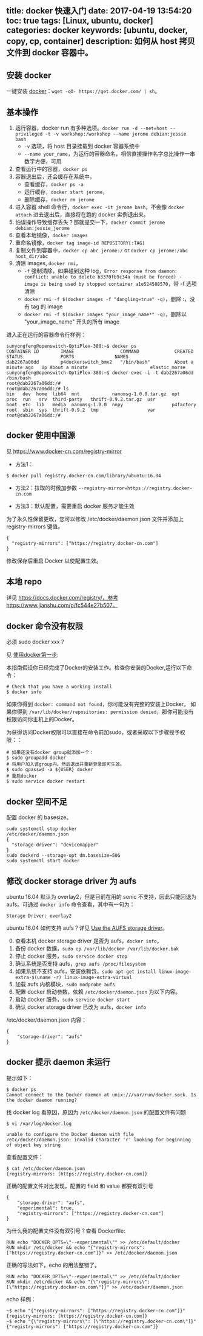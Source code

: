 title: docker 快速入门
date: 2017-04-19 13:54:20
toc: true
tags: [Linux, ubuntu, docker]
categories: docker
keywords: [ubuntu, docker, copy, cp, container]
description: 如何从 host 拷贝文件到 docker 容器中。
---

## 安装 docker

一键安装 [docker](https://docs.docker.com/engine/installation/)：`wget -qO- https://get.docker.com/ | sh`。

## 基本操作

1. 运行容器，docker run 有多种选项。`docker run -d --net=host --privileged -t -v workshop:/workshop --name jerome debian:jessie bash`
   + `-v` 选项，将 host 目录挂载到 docker 容器系统中
   + `--name your_name`，为运行的容器命名，相信直接操作名字总比操作一串数字方便、可用
2. 查看运行中的容器，`docker ps`
3. 容器退出后，还会缓存在系统中，
   + 查看缓存，`docker ps -a`
   + 运行缓存，`docker start jerome`，
   + 删除缓存，`docker rm jerome`
4. 进入容器 shell 命令行，`docker exec -it jerome bash`，不会像 `docker attach` 进去退出后，直接将在跑的 docker 实例退出来。
5. 怕误操作导致缓存丢失？那就提交一下，`docker commit jerome debian:jessie_jerome`
6. 查看本地镜像，`docker images`
7. 重命名镜像，`docker tag image-id REPOSITORY[:TAG]`
8. 复制文件到容器中，`docker cp abc jerome:/` or `docker cp jerome:/abc host_dir/abc`
9. 清除 images, `docker rmi`，
   + `-f` 强制清除，如果碰到这种 log，`Error response from daemon: conflict: unable to delete b3370fb9c34a (must be forced) - image is being used by stopped container a1e524588570`，带 -f 选项清除
   + `docker rmi -f $(docker images -f "dangling=true" -q)`，删除 <none>:<none>，没有 tag 的 image
   + `docker rmi -f $(docker images "your_image_name*" -q)`，删除以 "your_image_name" 开头的所有 image

进入正在运行的容器命令行样例：

```
sunyongfeng@openswitch-OptiPlex-380:~$ docker ps
CONTAINER ID        IMAGE                 COMMAND             CREATED              STATUS              PORTS               NAMES
dab2267a06dd        p4dockerswitch_bmv2   "/bin/bash"         About a minute ago   Up About a minute                       elastic_morse
sunyongfeng@openswitch-OptiPlex-380:~$ docker exec -i -t dab2267a06dd /bin/bash
root@dab2267a06dd:/# 
root@dab2267a06dd:/# ls
bin   dev  home  lib64  mnt            nanomsg-1.0.0.tar.gz  opt        proc  run   srv  third-party   thrift-0.9.2.tar.gz  usr
boot  etc  lib   media  nanomsg-1.0.0  nnpy                  p4factory  root  sbin  sys  thrift-0.9.2  tmp                  var
root@dab2267a06dd:/#
```

## docker 使用中国源
见 https://www.docker-cn.com/registry-mirror

* 方法1：

```
$ docker pull registry.docker-cn.com/library/ubuntu:16.04
```

* 方法2：拉取的时候加参数 `--registry-mirror=https://registry.docker-cn.com `

* 方法3：默认配置，需要重启 docker 服务才能生效

为了永久性保留更改，您可以修改 /etc/docker/daemon.json 文件并添加上 registry-mirrors 键值。

```
{
  "registry-mirrors": ["https://registry.docker-cn.com"]
}
```

修改保存后重启 Docker 以使配置生效。


## 本地 repo
详见 https://docs.docker.com/registry/，参考 https://www.jianshu.com/p/fc544e27b507。

## docker 命令没有权限
必须 sudo docker xxx？

见 [使用docker第一步](http://wiki.jikexueyuan.com/project/docker/articles/basics.html):

本指南假设你已经完成了Docker的安装工作。检查你安装的Docker,运行以下命令：

```
# Check that you have a working install
$ docker info
```

如果你得到 `docker: command not found`，你可能没有完整的安装上Docker。
如果你得到 `/var/lib/docker/repositories: permission denied`，那你可能没有权限访问你主机上的Docker。

为获得访问Docker权限可以直接在命令前加sudo，或者采取以下步骤授予权限：：

```
# 如果还没有docker group就添加一个：
$ sudo groupadd docker
# 将用户加入该group内。然后退出并重新登录即可生效。
$ sudo gpasswd -a ${USER} docker
# 重启docker
$ sudo service docker restart
```

## docker 空间不足
配置 docker 的 basesize。

```
sudo systemctl stop docker
/etc/docker/daemon.json
{
  "storage-driver": "devicemapper"
}
sudo dockerd --storage-opt dm.basesize=50G
sudo systemctl start docker
```

## 修改 docker storage driver 为 aufs

ubuntu 16.04 默认为 overlay2，但是目前在用的 sonic 不支持，因此只能回退为 aufs。可通过 `docker info` 命令查看，其中有一句为：

```
Storage Driver: overlay2
```

ubuntu 16.04 如何支持 aufs？详见 [Use the AUFS storage driver](https://docs.docker.com/engine/userguide/storagedriver/aufs-driver/)。


0. 查看本机 docker storage driver 是否为 aufs，`docker info`，
1. 备份 docker 数据，`sudo cp /var/lib/docker /var/lib/docker.bak`
2. 停止 docker 服务，`sudo service docker stop`
3. 确认系统是否支持 aufs，`grep aufs /proc/filesystem`
4. 如果系统不支持 aufs，安装依赖包，`sudo apt-get install linux-image-extra-$(uname -r) linux-image-extra-virtual`
5. 加载 aufs 内核模块，`sudo modprobe aufs`
6. 配置 docker 启动参数，依赖 `/etc/docker/daemon.json` 为以下内容。
6. 启动 docker 服务，`sudo service docker start`
7. 确认 docker storage driver 已改为 aufs，`docker info`

/etc/docker/daemon.json 内容：

```
{                                                                                                   
    "storage-driver": "aufs"                                                                        
} 
```

## docker 提示 daemon 未运行

提示如下：

```
$ docker ps
Cannot connect to the Docker daemon at unix:///var/run/docker.sock. Is the docker daemon running?
```

找 docker log 看原因，原因为 `/etc/docker/daemon.json` 的配置文件有问题

```
$ vi /var/log/docker.log

unable to configure the Docker daemon with file /etc/docker/daemon.json: invalid character 'r' looking for beginning of object key string
```

查看配置文件：

```
$ cat /etc/docker/daemon.json     
{registry-mirrors: [https://registry.docker-cn.com]}
```

正确的配置文件对比发现，配置的 field 和 value 都要有双引号

```
{
    "storage-driver": "aufs",
    "experimental": true,
    "registry-mirrors": ["https://registry.docker-cn.com"]
}
```

为什么我的配置文件没有双引号？查看 Dockerfile: 

```
RUN echo "DOCKER_OPTS=\"--experimental\"" >> /etc/default/docker
RUN mkdir /etc/docker && echo "{"registry-mirrors": ["https://registry.docker-cn.com"]}" >> /etc/docker/daemon.json
```

正确的写法如下，echo 的用法整错了。

```
RUN echo "DOCKER_OPTS=\"--experimental\"" >> /etc/default/docker
RUN mkdir /etc/docker && echo "{\"registry-mirrors\": [\"https://registry.docker-cn.com\"]}" >> /etc/docker/daemon.json
```

echo 样例：

```
~$ echo "{"registry-mirrors": ["https://registry.docker-cn.com"]}"    
{registry-mirrors: [https://registry.docker-cn.com]}
~$ echo "{\"registry-mirrors\": [\"https://registry.docker-cn.com\"]}"
{"registry-mirrors": ["https://registry.docker-cn.com"]}
```
